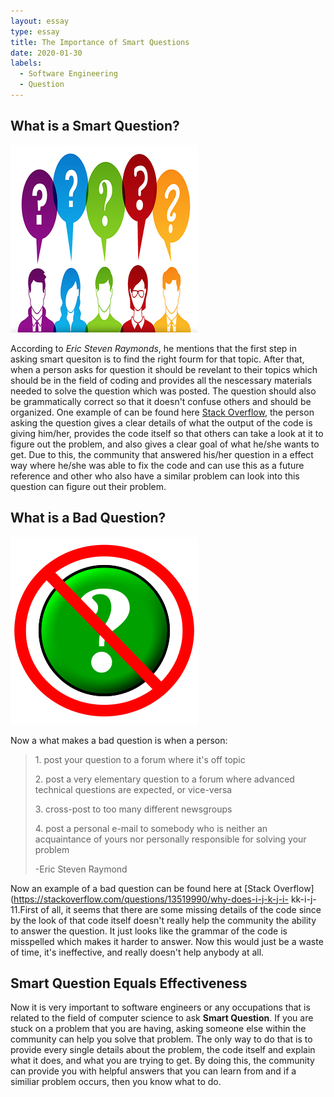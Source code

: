 ```yaml
---
layout: essay
type: essay
title: The Importance of Smart Questions
date: 2020-01-30
labels:
  - Software Engineering
  - Question
---
```


## What is a Smart Question?

<img class="ui tiny left circular floated image" src="../images/smart.png">

According to *Eric Steven Raymonds*, he mentions that the first step in asking smart quesiton is to find the right fourm for that topic. After that, when a person asks for question it should be revelant to their topics which should be in the field of coding and provides all the nescessary materials needed to solve the question which was posted. The question should also be 
grammatically correct so that it doesn't confuse others and should be organized. One example of can be found here [Stack Overflow](https://stackoverflow.com/questions/50867612/unsuccesfully-trying-to-add-integers-of-an-array-in-function-c), the person asking the question gives a clear details of what the output of the code is giving him/her, provides
the code itself so that others can take a look at it to figure out the problem, and also gives a clear goal of what he/she wants to get.
Due to this, the community that answered his/her question in a effect way where he/she was able to fix the code and can use this as a
future reference and other who also have a similar problem can look into this question can figure out their problem.

## What is a Bad Question?

<img class="ui tiny left circular floated image" src="../images/bad.png">

Now a what makes a bad question is when a person: 
<blockquote>
<p>1. post your question to a forum where it's off topic</p>
<p>2. post a very elementary question to a forum where advanced technical questions are expected, or vice-versa</p>
<p>3. cross-post to too many different newsgroups</p>
<p>4. post a personal e-mail to somebody who is neither an acquaintance of yours nor personally responsible for solving your problem</p>
  <footer>-Eric Steven Raymond
</blockquote>  

Now an example of a bad question can be found here at [Stack Overflow](https://stackoverflow.com/questions/13519990/why-does-i-j-k-j-i-
kk-i-j-11.First of all, it seems that there are some missing details of the code since by the look of that code itself doesn't really 
help the community the ability to answer the question. It just looks like the grammar of the code is misspelled which makes it harder to 
answer. Now this would just be a waste of time, it's ineffective, and really doesn't help anybody at all.

## Smart Question Equals Effectiveness

Now it is very important to software engineers or any occupations that is related to the field of computer science to ask **Smart 
Question**. If you are stuck on a problem that you are having, asking someone else within the community can help you solve that problem. 
The only way to do that is to provide every single details about the problem, the code itself and explain what it does, and what you are 
trying to get. By doing this, the community can provide you with helpful answers that you can learn from and if a similiar problem 
occurs, then you know what to do. 
